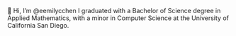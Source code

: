 👋 Hi, I’m @eemilycchen 
I graduated with a Bachelor of Science degree in Applied Mathematics, with a minor in Computer Science at the University of California San Diego.
